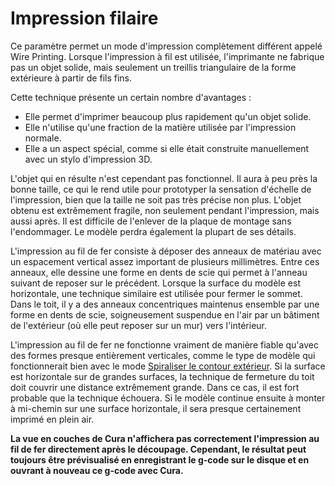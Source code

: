 Impression filaire
===

Ce paramètre permet un mode d'impression complètement différent appelé Wire Printing. Lorsque l'impression à fil est utilisée, l'imprimante ne fabrique pas un objet solide, mais seulement un treillis triangulaire de la forme extérieure à partir de fils fins.

Cette technique présente un certain nombre d'avantages :
* Elle permet d'imprimer beaucoup plus rapidement qu'un objet solide.
* Elle n'utilise qu'une fraction de la matière utilisée par l'impression normale.
* Elle a un aspect spécial, comme si elle était construite manuellement avec un stylo d'impression 3D.

L'objet qui en résulte n'est cependant pas fonctionnel. Il aura à peu près la bonne taille, ce qui le rend utile pour prototyper la sensation d'échelle de l'impression, bien que la taille ne soit pas très précise non plus. L'objet obtenu est extrêmement fragile, non seulement pendant l'impression, mais aussi après. Il est difficile de l'enlever de la plaque de montage sans l'endommager. Le modèle perdra également la plupart de ses détails.

L'impression au fil de fer consiste à déposer des anneaux de matériau avec un espacement vertical assez important de plusieurs millimètres. Entre ces anneaux, elle dessine une forme en dents de scie qui permet à l'anneau suivant de reposer sur le précédent. Lorsque la surface du modèle est horizontale, une technique similaire est utilisée pour fermer le sommet. Dans le toit, il y a des anneaux concentriques maintenus ensemble par une forme en dents de scie, soigneusement suspendue en l'air par un bâtiment de l'extérieur (où elle peut reposer sur un mur) vers l'intérieur.

L'impression au fil de fer ne fonctionne vraiment de manière fiable qu'avec des formes presque entièrement verticales, comme le type de modèle qui fonctionnerait bien avec le mode [Spiraliser le contour extérieur](../blackmagic/magic_spiralize.md). Si la surface est horizontale sur de grandes surfaces, la technique de fermeture du toit doit couvrir une distance extrêmement grande. Dans ce cas, il est fort probable que la technique échouera. Si le modèle continue ensuite à monter à mi-chemin sur une surface horizontale, il sera presque certainement imprimé en plein air.

**La vue en couches de Cura n'affichera pas correctement l'impression au fil de fer directement après le découpage. Cependant, le résultat peut toujours être prévisualisé en enregistrant le g-code sur le disque et en ouvrant à nouveau ce g-code avec Cura.**

